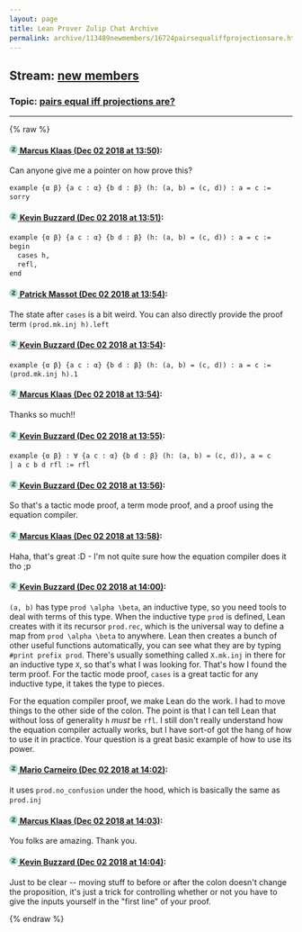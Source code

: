 ```yaml
---
layout: page
title: Lean Prover Zulip Chat Archive 
permalink: archive/113489newmembers/16724pairsequaliffprojectionsare.html
---
```


## Stream: [new members](index.html)
### Topic: [pairs equal iff projections are?](16724pairsequaliffprojectionsare.html)

---


{% raw %}
#### [![Click to go to Zulip](../../assets/img/zulip2.png) Marcus Klaas (Dec 02 2018 at 13:50)](https://leanprover.zulipchat.com/#narrow/stream/113489-new%20members/topic/pairs%20equal%20iff%20projections%20are%3F/near/150722245):
Can anyone give me a pointer on how prove this?
```lean
example {α β} {a c : α} {b d : β} (h: (a, b) = (c, d)) : a = c := sorry
```

#### [![Click to go to Zulip](../../assets/img/zulip2.png) Kevin Buzzard (Dec 02 2018 at 13:51)](https://leanprover.zulipchat.com/#narrow/stream/113489-new%20members/topic/pairs%20equal%20iff%20projections%20are%3F/near/150722253):
```lean
example {α β} {a c : α} {b d : β} (h: (a, b) = (c, d)) : a = c :=
begin
  cases h,
  refl,
end
```

#### [![Click to go to Zulip](../../assets/img/zulip2.png) Patrick Massot (Dec 02 2018 at 13:54)](https://leanprover.zulipchat.com/#narrow/stream/113489-new%20members/topic/pairs%20equal%20iff%20projections%20are%3F/near/150722349):
The state after `cases` is a bit weird. You can also directly provide the proof term `(prod.mk.inj h).left`

#### [![Click to go to Zulip](../../assets/img/zulip2.png) Kevin Buzzard (Dec 02 2018 at 13:54)](https://leanprover.zulipchat.com/#narrow/stream/113489-new%20members/topic/pairs%20equal%20iff%20projections%20are%3F/near/150722350):
```lean
example {α β} {a c : α} {b d : β} (h: (a, b) = (c, d)) : a = c :=
(prod.mk.inj h).1
```

#### [![Click to go to Zulip](../../assets/img/zulip2.png) Marcus Klaas (Dec 02 2018 at 13:54)](https://leanprover.zulipchat.com/#narrow/stream/113489-new%20members/topic/pairs%20equal%20iff%20projections%20are%3F/near/150722351):
Thanks so much!!

#### [![Click to go to Zulip](../../assets/img/zulip2.png) Kevin Buzzard (Dec 02 2018 at 13:55)](https://leanprover.zulipchat.com/#narrow/stream/113489-new%20members/topic/pairs%20equal%20iff%20projections%20are%3F/near/150722360):
```lean
example {α β} : ∀ {a c : α} {b d : β} (h: (a, b) = (c, d)), a = c
| a c b d rfl := rfl
```

#### [![Click to go to Zulip](../../assets/img/zulip2.png) Kevin Buzzard (Dec 02 2018 at 13:56)](https://leanprover.zulipchat.com/#narrow/stream/113489-new%20members/topic/pairs%20equal%20iff%20projections%20are%3F/near/150722399):
So that's a tactic mode proof, a term mode proof, and a proof using the equation compiler.

#### [![Click to go to Zulip](../../assets/img/zulip2.png) Marcus Klaas (Dec 02 2018 at 13:58)](https://leanprover.zulipchat.com/#narrow/stream/113489-new%20members/topic/pairs%20equal%20iff%20projections%20are%3F/near/150722448):
Haha, that's great :D - I'm not quite sure how the equation compiler does it tho ;p

#### [![Click to go to Zulip](../../assets/img/zulip2.png) Kevin Buzzard (Dec 02 2018 at 14:00)](https://leanprover.zulipchat.com/#narrow/stream/113489-new%20members/topic/pairs%20equal%20iff%20projections%20are%3F/near/150722505):
`(a, b)` has type `prod \alpha \beta`, an inductive type, so you need tools to deal with terms of this type. When the inductive type `prod` is defined, Lean creates with it its recursor `prod.rec`, which is the universal way to define a map from `prod \alpha \beta` to anywhere. Lean then creates a bunch of other useful functions automatically, you can see what they are by typing `#print prefix prod`. There's usually something called `X.mk.inj` in there for an inductive type `X`, so that's what I was looking for. That's how I found the term proof. For the tactic mode proof, `cases` is a great tactic for any inductive type, it takes the type to pieces. 

For the equation compiler proof, we make Lean do the work. I had to move things to the other side of the colon. The point is that I can tell Lean that without loss of generality `h` *must* be `rfl`. I still don't really understand how the equation compiler actually works, but I have sort-of got the hang of how to use it in practice. Your question is a great basic example of how to use its power.

#### [![Click to go to Zulip](../../assets/img/zulip2.png) Mario Carneiro (Dec 02 2018 at 14:02)](https://leanprover.zulipchat.com/#narrow/stream/113489-new%20members/topic/pairs%20equal%20iff%20projections%20are%3F/near/150722564):
it uses `prod.no_confusion` under the hood, which is basically the same as `prod.inj`

#### [![Click to go to Zulip](../../assets/img/zulip2.png) Marcus Klaas (Dec 02 2018 at 14:03)](https://leanprover.zulipchat.com/#narrow/stream/113489-new%20members/topic/pairs%20equal%20iff%20projections%20are%3F/near/150722580):
You folks are amazing. Thank you.

#### [![Click to go to Zulip](../../assets/img/zulip2.png) Kevin Buzzard (Dec 02 2018 at 14:04)](https://leanprover.zulipchat.com/#narrow/stream/113489-new%20members/topic/pairs%20equal%20iff%20projections%20are%3F/near/150722619):
Just to be clear -- moving stuff to before or after the colon doesn't change the proposition, it's just a trick for controlling whether or not you have to give the inputs yourself in the "first line" of your proof.


{% endraw %}

